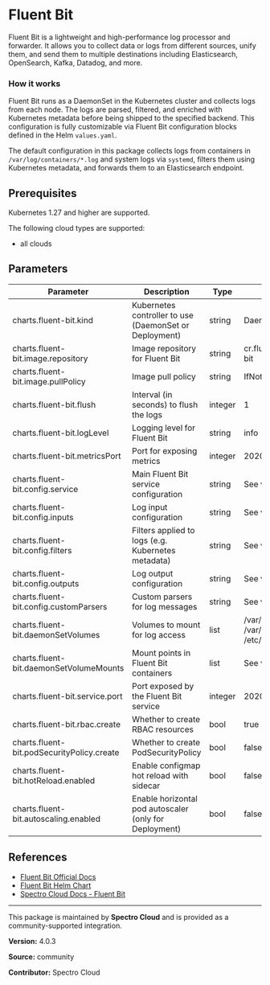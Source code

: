 # Fluent Bit

Fluent Bit is a lightweight and high-performance log processor and forwarder. It allows you to collect data or logs from different sources, unify them, and send them to multiple destinations including Elasticsearch, OpenSearch, Kafka, Datadog, and more.

### How it works

Fluent Bit runs as a DaemonSet in the Kubernetes cluster and collects logs from each node. The logs are parsed, filtered, and enriched with Kubernetes metadata before being shipped to the specified backend. This configuration is fully customizable via Fluent Bit configuration blocks defined in the Helm `values.yaml`.

The default configuration in this package collects logs from containers in `/var/log/containers/*.log` and system logs via `systemd`, filters them using Kubernetes metadata, and forwards them to an Elasticsearch endpoint.

## Prerequisites

Kubernetes 1.27 and higher are supported.

The following cloud types are supported:
* all clouds



## Parameters

| **Parameter** | **Description** | **Type** | **Default Value** | **Required** |
|---|---|---|---|---|
| charts.fluent-bit.kind | Kubernetes controller to use (DaemonSet or Deployment) | string | DaemonSet | Yes |
| charts.fluent-bit.image.repository | Image repository for Fluent Bit | string | cr.fluentbit.io/fluent/fluent-bit | Yes |
| charts.fluent-bit.image.pullPolicy | Image pull policy | string | IfNotPresent | No |
| charts.fluent-bit.flush | Interval (in seconds) to flush the logs | integer | 1 | No |
| charts.fluent-bit.logLevel | Logging level for Fluent Bit | string | info | No |
| charts.fluent-bit.metricsPort | Port for exposing metrics | integer | 2020 | No |
| charts.fluent-bit.config.service | Main Fluent Bit service configuration | string | See values.yaml | Yes |
| charts.fluent-bit.config.inputs | Log input configuration | string | See values.yaml | Yes |
| charts.fluent-bit.config.filters | Filters applied to logs (e.g. Kubernetes metadata) | string | See values.yaml | Yes |
| charts.fluent-bit.config.outputs | Log output configuration | string | See values.yaml | Yes |
| charts.fluent-bit.config.customParsers | Custom parsers for log messages | string | See values.yaml | No |
| charts.fluent-bit.daemonSetVolumes | Volumes to mount for log access | list | /var/log, /var/lib/docker/containers, /etc/machine-id | Yes |
| charts.fluent-bit.daemonSetVolumeMounts | Mount points in Fluent Bit containers | list | See values.yaml | Yes |
| charts.fluent-bit.service.port | Port exposed by the Fluent Bit service | integer | 2020 | No |
| charts.fluent-bit.rbac.create | Whether to create RBAC resources | bool | true | No |
| charts.fluent-bit.podSecurityPolicy.create | Whether to create PodSecurityPolicy | bool | false | No |
| charts.fluent-bit.hotReload.enabled | Enable configmap hot reload with sidecar | bool | false | No |
| charts.fluent-bit.autoscaling.enabled | Enable horizontal pod autoscaler (only for Deployment) | bool | false | No |

## References

- [Fluent Bit Official Docs](https://docs.fluentbit.io/manual)
- [Fluent Bit Helm Chart](https://github.com/fluent/helm-charts/tree/main/charts/fluent-bit)
- [Spectro Cloud Docs - Fluent Bit](https://docs.spectrocloud.com/integrations/fluentbit)

---

This package is maintained by **Spectro Cloud** and is provided as a community-supported integration.

**Version:** 4.0.3

**Source:** community

**Contributor:** Spectro Cloud

